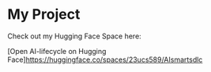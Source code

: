 # My Project

Check out my Hugging Face Space here:

[Open AI-lifecycle on Hugging Face]https://huggingface.co/spaces/23ucs589/AIsmartsdlc
